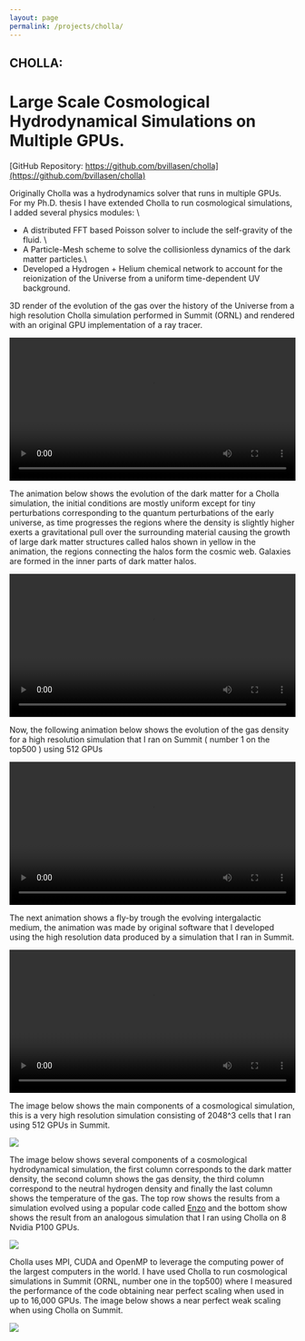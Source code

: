 ```yaml
---
layout: page
permalink: /projects/cholla/
---
```


<h2>  CHOLLA:  </h2> 
<h1> Large Scale Cosmological Hydrodynamical Simulations on Multiple GPUs. </h1>



[GitHub Repository: https://github.com/bvillasen/cholla](https://github.com/bvillasen/cholla)


Originally Cholla was a hydrodynamics solver that runs in multiple GPUs. For my Ph.D. thesis I have extended Cholla to run cosmological simulations, I added several physics modules: \\
 - A distributed FFT based Poisson solver to  include the self-gravity of the fluid. \\
 - A Particle-Mesh scheme to solve the collisionless dynamics of the dark matter particles.\\
 - Developed a Hydrogen + Helium chemical network to account for the reionization of the Universe from a uniform time-dependent UV background.
 
 3D render of the evolution of the gas over the history of the Universe from a high resolution Cholla simulation performed in Summit (ORNL) and rendered with an original GPU implementation of a ray tracer.  
 
 <div style="text-align: center">
 <video src="{{ site.url }}assets/videos/fly_by_3D_gas_density.mp4" width="100%"  height="auto" controls preload> </video>
 </div>
  
 The animation below shows the evolution of the dark matter for a Cholla simulation, the initial conditions are mostly uniform except for tiny perturbations corresponding to the quantum perturbations of the early universe, as time progresses the regions where the density is slightly higher exerts a gravitational pull over the surrounding material causing the growth of large dark matter structures called halos shown in yellow in the animation, the regions connecting the halos form the cosmic web. Galaxies are formed in the inner parts of dark matter halos.        

 
 <div style="text-align: center">
 <video src="{{ site.url }}assets/videos/dm_gas_density_50Mpc_new.mp4" width="100%"  height="auto" controls preload> </video>
 </div>
 
 Now, the following animation below shows the evolution of the gas density for a high resolution simulation that I ran on Summit ( number 1 on the top500 ) using 512 GPUs
 
 
 <div style="text-align: center">
 <video src="{{ site.url }}assets/videos/gas_density_temperature_50Mpc_new.mp4" width="100%"  height="auto" controls preload> </video>
 </div>
 
 
The next animation shows a fly-by trough the evolving intergalactic medium, the animation was made by original software that  I developed using the high resolution data produced by a simulation that I ran in Summit.

<div style="text-align: center">
<video src="{{ site.url }}assets/videos/cosmo_fly_4k.mp4" width="100%"  height="auto" controls preload> </video>
</div>


The image below shows the main components of a cosmological simulation, this is a very high resolution simulation consisting of 2048^3 cells that I ran using 512 GPUs in Summit. 


<img src="{{ site.url }}assets/images/image_composed_dm_white.png">






  
 The image below shows several components of a cosmological hydrodynamical simulation, the first column corresponds to the dark matter density, the second column shows the gas density, the third column correspond to the neutral hydrogen density and finally the last column shows the temperature of the gas. The top row shows the results from a simulation evolved using a popular code called [Enzo](https://enzo-project.org/) and the bottom show shows the result from an analogous simulation that I ran using Cholla on 8 Nvidia P100 GPUs.
  
 <img src="{{ site.url }}assets/images/projection_deep_1.png">



Cholla uses MPI, CUDA and OpenMP to leverage the computing power of the largest computers in the world. I have used Cholla to run cosmological simulations in Summit (ORNL, number one in the top500) where I measured the performance of the code obtaining near perfect scaling when used in up to 16,000 GPUs. The image below shows a near perfect weak scaling when using Cholla on Summit. 


<img src="{{ site.url }}assets/images/weak_scaling.png">

